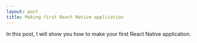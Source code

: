 ```yaml
---
layout: post
title: Making first React Native application
---
```


In this post, I will show you how to make your first React Native application.